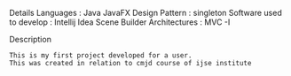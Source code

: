 Details
  Languages :
      Java
      JavaFX
  Design Pattern :
      singleton 
  Software used to develop :
      Intellij Idea
      Scene Builder
  Architectures :
      MVC -I
      
Description

    This is my first project developed for a user.
    This was created in relation to cmjd course of ijse institute
